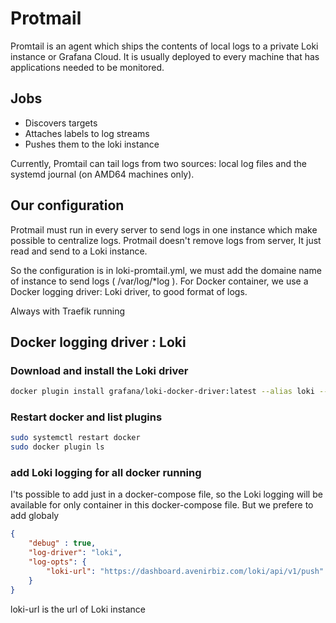 # Protmail

Promtail is an agent which ships the contents of local logs to a private Loki instance or Grafana Cloud. It is usually deployed to every machine that has applications needed to be monitored.

## Jobs
* Discovers targets
* Attaches labels to log streams
* Pushes them to the loki instance

Currently, Promtail can tail logs from two sources: local log files and the systemd journal (on AMD64 machines only).


## Our configuration

Protmail must run in every server to send logs in one instance which make possible to centralize logs. Protmail doesn't remove logs from server, It just read and send to a Loki instance.

So the configuration is in loki-promtail.yml, we must add the domaine name of instance to send logs ( /var/log/*log ). For Docker container, we use a Docker logging driver: Loki driver, to good format of logs.

Always with Traefik running


## Docker logging driver : Loki

### Download and install the Loki driver

```bash
docker plugin install grafana/loki-docker-driver:latest --alias loki --grant-all-permissions
```

### Restart docker and list plugins
```bash
sudo systemctl restart docker
sudo docker plugin ls
```

### add Loki logging for all docker running
I'ts possible to add just in a docker-compose file, so the Loki logging will be available for only container in this docker-compose file.
But we prefere to add globaly

```json
{
    "debug" : true,
    "log-driver": "loki",
    "log-opts": {
        "loki-url": "https://dashboard.avenirbiz.com/loki/api/v1/push"
    }
}
```

loki-url is the url of Loki instance